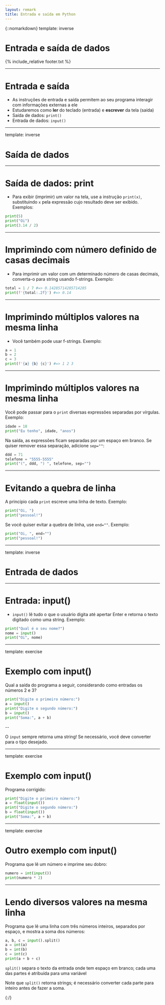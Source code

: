 ```yaml
---
layout: remark
title: Entrada e saída em Python
---
```


{::nomarkdown}
template: inverse

# Entrada e saída de dados

{% include_relative footer.txt %}

---

# Entrada e saída

- As instruções de entrada e saída permitem ao seu programa interagir com informações externas a ele
- Estudaremos como **ler** do teclado (entrada) e **escrever** da tela (saída)
- Saída de dados: `print()`
- Entrada de dados: `input()`

---

template: inverse
# Saída de dados
---
# Saída de dados: print

- Para exibir (imprimir) um valor na tela, use a instrução `print(x)`, substituindo `x` pela expressão cujo resultado deve ser exibido. Exemplos:

```python
print(5)
print("Oi")
print(3.14 / 2)
```

---

# Imprimindo com número definido de casas decimais

- Para imprimir um valor com um determinado número de casas decimais, converta-o para string usando f-strings. Exemplo:

```python
total = 1 / 7 #=> 0.14285714285714285
print(f'{total:.2f}') #=> 0.14
```
<!-- 
- Se você precisar controlar o número de casas decimais que vão ser exibidas, use a função `format(x, .Nf)`, que converte um número, `x`, em uma string que representa o número com `N` casas decimais. Exemplo:

```python
numero = 1.5 ** 2
print(format(numero, ".2f"))
print(format(numero, ".5f"))
```
-->

---

# Imprimindo múltiplos valores na mesma linha

- Você também pode usar f-strings. Exemplo:

```python
a = 1
b = 2
c = 3
print(f'{a} {b} {c}') #=> 1 2 3
```

---

# Imprimindo múltiplos valores na mesma linha

Você pode passar para o `print` diversas expressões separadas por vírgulas. Exemplo:

```python
idade = 18
print("Eu tenho", idade, "anos")
```

Na saída, as expressões ficam separadas por um espaço em branco. Se quiser remover essa separação, adicione `sep=""`:

```python
ddd = 71
telefone = "5555-5555"
print("(", ddd, ") ", telefone, sep="")
```

---

# Evitando a quebra de linha

A princípio cada `print` escreve uma linha de texto. Exemplo:

```python
print("Oi, ")
print("pessoal!")
```

Se você quiser evitar a quebra de linha, use `end=""`. Exemplo:

```python
print("Oi, ", end="")
print("pessoal!")
```

---

template: inverse
# Entrada de dados
---

# Entrada: input()

- `input()` lê tudo o que o usuário digita até apertar Enter e retorna o texto digitado como uma string. Exemplo:

```python
print("Qual é o seu nome?")
nome = input()
print("Oi", nome)
```

---
template: exercise
# Exemplo com input()

Qual a saída do programa a seguir, considerando como entradas os números 2 e 3?

```python
print("Digite o primeiro número:")
a = input()
print("Digite o segundo número:")
b = input()
print("Soma:", a + b)
```

--

O `input` sempre retorna uma string! Se necessário, você deve converter para o tipo desejado.

---

template: exercise
# Exemplo com input()


Programa corrigido:

```python
print("Digite o primeiro número:")
a = float(input())
print("Digite o segundo número:")
b = float(input())
print("Soma:", a + b)
```

---

template: exercise
# Outro exemplo com input()

Programa que lê um número e imprime seu dobro:

```python
numero = int(input())
print(numero * 2)
```

---

# Lendo diversos valores na mesma linha

Programa que lê uma linha com três números inteiros, separados por espaço, e mostra a soma dos números:

```python
a, b, c = input().split()
a = int(a)
b = int(b)
c = int(c)
print(a + b + c)
```

`split()` separa o texto da entrada onde tem espaço em branco; cada uma das partes é atribuída para uma variável

Note que `split()` retorna strings; é necessário converter cada parte para inteiro antes de fazer a soma.

{:/}